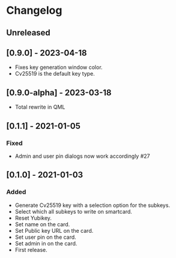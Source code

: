 # Changelog

## Unreleased

## [0.9.0] - 2023-04-18

- Fixes key generation window color.
- Cv25519 is the default key type.


## [0.9.0-alpha] - 2023-03-18

- Total rewrite in QML

## [0.1.1] - 2021-01-05

### Fixed

- Admin and user pin dialogs now work accordingly #27

## [0.1.0] - 2021-01-03

### Added

- Generate Cv25519 key with a selection option for the subkeys.
- Select which all subkeys to write on smartcard.
- Reset Yubikey.
- Set name on the card.
- Set Public key URL on the card.
- Set user pin on the card.
- Set admin in on the card.
- First release.
